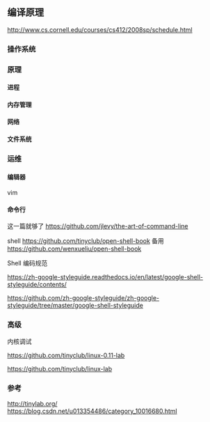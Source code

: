 
## 编译原理

http://www.cs.cornell.edu/courses/cs412/2008sp/schedule.html

### 操作系统


### 原理

#### 进程

#### 内存管理

#### 网络

#### 文件系统


### 运维

#### 编辑器

vim

#### 命令行

这一篇就够了 https://github.com/jlevy/the-art-of-command-line

shell https://github.com/tinyclub/open-shell-book 备用 https://github.com/wenxueliu/open-shell-book

Shell 编码规范

https://zh-google-styleguide.readthedocs.io/en/latest/google-shell-styleguide/contents/

https://github.com/zh-google-styleguide/zh-google-styleguide/tree/master/google-shell-styleguide

### 高级

内核调试

https://github.com/tinyclub/linux-0.11-lab

https://github.com/tinyclub/linux-lab


### 参考

http://tinylab.org/
https://blog.csdn.net/u013354486/category_10016680.html
